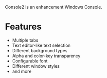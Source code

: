 Console2 is an enhancement Windows Console.


Features
========
- Multiple tabs
- Text editor-like text selection
- Different background types
- Alpha and color-key transparency
- Configurable font
- Different window styles
- and more
